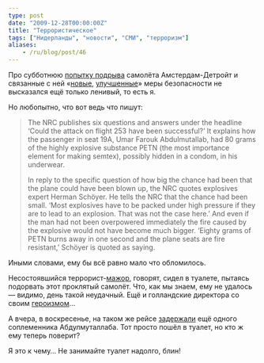 ```yaml
---
type: post
date: "2009-12-28T00:00:00Z"
title: "Террористическое"
tags: ["Нидерланды", "новости", "СМИ", "терроризм"]
aliases:
    - /ru/blog/post/46
---
```


Про субботнюю [попытку подрыва](http://www.dutchnews.nl/news/archives/2009/12/extra_security_at_schiphol_aft.php) самолёта Амстердам-Детройт и связанные с ней «[новые](http://top.rbc.ru/society/27/12/2009/357917.shtml), [улучшенные](http://vesselofsky.livejournal.com/77742.html)» меры безопасности не высказался ещё только ленивый, то есть я.

<!--more-->

Но любопытно, что вот ведь что пишут:

> The NRC publishes six questions and answers under the headline ‘Could the attack on flight 253 have been successful?’ It explains how the passenger in seat 19A, Umar Farouk Abdulmutallab, had 80 grams of the highly explosive substance PETN (the most importance element for making semtex), possibly hidden in a condom, in his underwear.
>
> In reply to the specific question of how big the chance had been that the plane could have been blown up, the NRC quotes explosives expert Herman Schöyer. He tells the NRC that the chance had been small. ‘Most explosives have to be packed under high pressure if they are to lead to an explosion. That was not the case here.’
>  And even if the man had not been overpowered immediately the fire caused by the explosive would not have become much bigger. ‘Eighty grams of PETN burns away in one second and the plane seats are fire resistant,’ Schöyer is quoted as saying.

Иными словами, ему бы всё равно мало что обломилось.

Несостоявшийся террорист-[мажор](http://news.bbc.co.uk/2/hi/americas/8431530.stm), говорят, сидел в туалете, пытаясь подорвать этот проклятый самолёт. Что, как мы знаем, ему не удалось — видимо, день такой неудачный. Ещё и голландские директора со своим [героизмом](http://www.dutchnews.nl/news/archives/2009/12/dutchman_is_hero_in_terrorist.php)…

А вчера, в воскресенье, на таком же рейсе [задержали](http://www.dutchnews.nl/news/archives/2009/12/sundays_terror_alert_was_false.php) ещё одного соплеменника Абдулмуталлаба. Тот просто пошёл в туалет, но кто ж ему теперь поверит?

Я это к чему… Не занимайте туалет надолго, блин!

